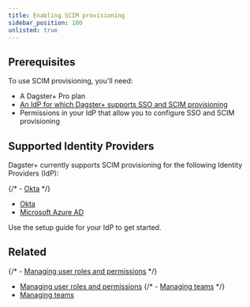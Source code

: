 ```yaml
---
title: Enabling SCIM provisioning
sidebar_position: 100
unlisted: true
---
```


## Prerequisites

To use SCIM provisioning, you'll need:

- A Dagster+ Pro plan
- [An IdP for which Dagster+ supports SSO and SCIM provisioning](#supported-identity-providers)
- Permissions in your IdP that allow you to configure SSO and SCIM provisioning

## Supported Identity Providers

Dagster+ currently supports SCIM provisioning for the following Identity Providers (IdP):

{/* - [Okta](/dagster-plus/account/authentication/okta/scim-provisioning) */}
- [Okta](/todo)
- [Microsoft Azure AD](https://learn.microsoft.com/en-us/azure/active-directory/saas-apps/dagster-cloud-provisioning-tutorial)

Use the setup guide for your IdP to get started.

## Related

{/* - [Managing user roles and permissions](/dagster-plus/account/managing-users/managing-user-roles-permissions) */}
- [Managing user roles and permissions](/todo)
{/* - [Managing teams](/dagster-plus/account/managing-users/managing-teams) */}
- [Managing teams](/todo)
